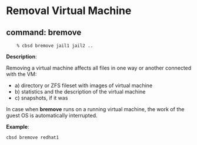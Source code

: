 # Removal Virtual Machine

## command: bremove

```
	% cbsd bremove jail1 jail2 ..
```

**Description**:

Removing a virtual machine affects all files in one way or another connected with the VM:

- a) directory or ZFS fileset with images of virtual machine
- b) statistics and the description of the virtual machine
- c) snapshots, if it was

In case when **bremove** runs on a running virtual machine, the work of the guest OS is automatically interrupted.

**Example**:

```
cbsd bremove redhat1
```

